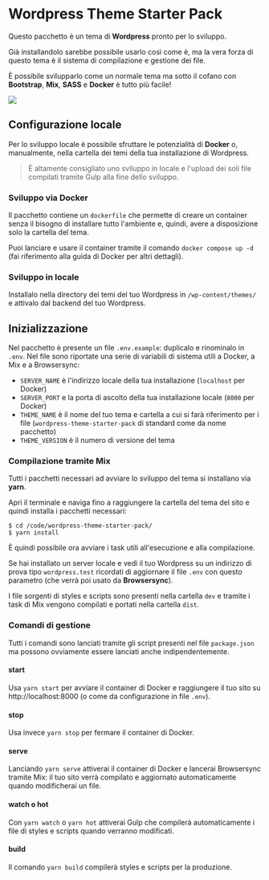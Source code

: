 # Wordpress Theme Starter Pack

Questo pacchetto è un tema di **Wordpress** pronto per lo sviluppo.

Già installandolo sarebbe possibile usarlo così come è, ma la vera forza di questo tema è il sistema di compilazione e gestione dei file.

È possibile svilupparlo come un normale tema ma sotto il cofano con **Bootstrap**, **Mix**, **SASS** e **Docker** è tutto più facile!

![](https://raw.githubusercontent.com/axiostudio/wordpress-theme-starter-pack/master/screenshot.png)

## Configurazione locale

Per lo sviluppo locale è possibile sfruttare le potenzialità di **Docker** o, manualmente, nella cartella dei temi della tua installazione di Wordpress.

>  È altamente consigliato uno sviluppo in locale e l'upload dei soli file compilati tramite Gulp alla fine dello sviluppo.

### Sviluppo via Docker

Il pacchetto contiene un `dockerfile` che permette di creare un container senza il bisogno di installare tutto l'ambiente e, quindi, avere a disposizione solo la cartella del tema.

Puoi lanciare e usare il container tramite il comando `docker compose up -d` (fai riferimento alla guida di Docker per altri dettagli).

### Sviluppo in locale

Installalo nella directory dei temi del tuo Wordpress in `/wp-content/themes/` e attivalo dal backend del tuo Wordpress.

## Inizializzazione

Nel pacchetto è presente un file `.env.example`: duplicalo e rinominalo in `.env`. Nel file sono riportate una serie di variabili di sistema utili a Docker, a Mix e a Browsersync:

- `SERVER_NAME` è l'indirizzo locale della tua installazione (`localhost` per Docker)
- `SERVER_PORT` e la porta di ascolto della tua installazione locale (`8000` per Docker)
- `THEME_NAME` è il nome del tuo tema e cartella a cui si farà riferimento per i file (`wordpress-theme-starter-pack` di standard come da nome pacchetto)
- `THEME_VERSION` è il numero di versione del tema

### Compilazione tramite Mix

Tutti i pacchetti necessari ad avviare lo sviluppo del tema si installano via **yarn**.

Apri il terminale e naviga fino a raggiungere la cartella del tema del sito e quindi installa i pacchetti necessari:

```
$ cd /code/wordpress-theme-starter-pack/
$ yarn install
```

È quindi possibile ora avviare i task utili all'esecuzione e alla compilazione.

Se hai installato un server locale e vedi il tuo Wordpress su un indirizzo di prova tipo `wordpress.test` ricordati di aggiornare il file `.env` con questo parametro (che verrà poi usato da **Browsersync**).

I file sorgenti di styles e scripts sono presenti nella cartella `dev` e tramite i task di Mix vengono compilati e portati nella cartella `dist`.

### Comandi di gestione

Tutti i comandi sono lanciati tramite gli script presenti nel file `package.json` ma possono ovviamente essere lanciati anche indipendentemente.

#### start

Usa `yarn start` per avviare il container di Docker e raggiungere il tuo sito su http://localhost:8000 (o come da configurazione in file `.env`).

#### stop

Usa invece `yarn stop` per fermare il container di Docker.

#### serve

Lanciando `yarn serve` attiverai il container di Docker e lancerai Browsersync tramite Mix: il tuo sito verrà compilato e aggiornato automaticamente quando modificherai un file.

#### watch o hot

Con `yarn watch` o `yarn hot` attiverai Gulp che compilerà automaticamente i file di styles e scripts quando verranno modificati.

#### build

Il comando `yarn build` compilerà styles e scripts per la produzione.